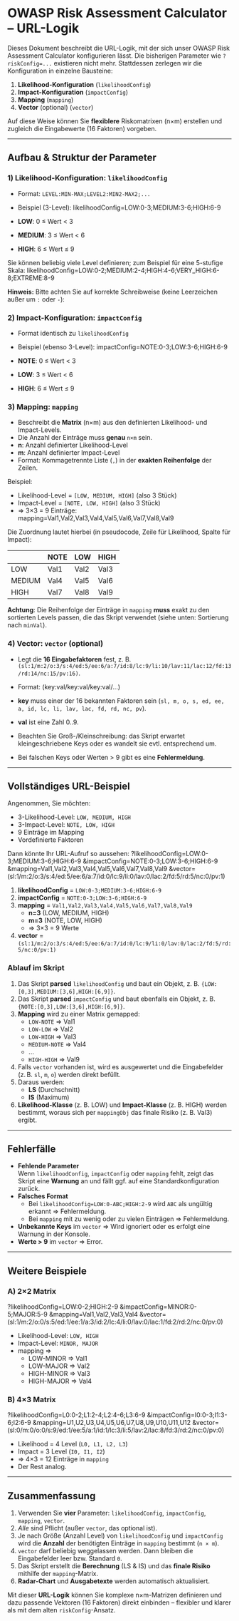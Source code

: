 # OWASP Risk Assessment Calculator – URL-Logik

Dieses Dokument beschreibt die URL-Logik, mit der sich unser OWASP Risk Assessment Calculator konfigurieren lässt. Die bisherigen Parameter wie `?riskConfig=...` existieren nicht mehr. Stattdessen zerlegen wir die Konfiguration in einzelne Bausteine:

1. **Likelihood-Konfiguration** (`likelihoodConfig`)
2. **Impact-Konfiguration** (`impactConfig`)
3. **Mapping** (`mapping`)
4. **Vector** (optional) (`vector`)

Auf diese Weise können Sie **flexiblere** Riskomatrixen (n×m) erstellen und zugleich die Eingabewerte (16 Faktoren) vorgeben.

---

## Aufbau & Struktur der Parameter

### 1) Likelihood-Konfiguration: `likelihoodConfig`
- Format: `LEVEL:MIN-MAX;LEVEL2:MIN2-MAX2;...`
- Beispiel (3-Level): likelihoodConfig=LOW:0-3;MEDIUM:3-6;HIGH:6-9

- **LOW**: 0 ≤ Wert < 3  
- **MEDIUM**: 3 ≤ Wert < 6  
- **HIGH**: 6 ≤ Wert ≤ 9  

Sie können beliebig viele Level definieren; zum Beispiel für eine 5-stufige Skala:
likelihoodConfig=LOW:0-2;MEDIUM:2-4;HIGH:4-6;VERY_HIGH:6-8;EXTREME:8-9

**Hinweis:** Bitte achten Sie auf korrekte Schreibweise (keine Leerzeichen außer um `:` oder `-`):


### 2) Impact-Konfiguration: `impactConfig`
- Format identisch zu `likelihoodConfig`
- Beispiel (ebenso 3-Level): impactConfig=NOTE:0-3;LOW:3-6;HIGH:6-9

- **NOTE**: 0 ≤ Wert < 3  
- **LOW**: 3 ≤ Wert < 6  
- **HIGH**: 6 ≤ Wert ≤ 9  

### 3) Mapping: `mapping`
- Beschreibt die **Matrix** (n×m) aus den definierten Likelihood- und Impact-Levels.
- Die Anzahl der Einträge muss **genau** `n×m` sein.
- **n**: Anzahl definierter Likelihood-Level
- **m**: Anzahl definierter Impact-Level
- Format: Kommagetrennte Liste (`,`) in der **exakten Reihenfolge** der Zeilen.

Beispiel:  
- Likelihood-Level = `[LOW, MEDIUM, HIGH]` (also 3 Stück)  
- Impact-Level = `[NOTE, LOW, HIGH]` (also 3 Stück)  
- => 3×3 = 9 Einträge: mapping=Val1,Val2,Val3,Val4,Val5,Val6,Val7,Val8,Val9

Die Zuordnung lautet hierbei (in pseudocode, Zeile für Likelihood, Spalte für Impact):

|     | NOTE | LOW  | HIGH |
|-----|------|------|------|
| LOW    | Val1 | Val2 | Val3 |
| MEDIUM | Val4 | Val5 | Val6 |
| HIGH   | Val7 | Val8 | Val9 |

**Achtung**: Die Reihenfolge der Einträge in `mapping` **muss** exakt zu den sortierten Levels passen, die das Skript verwendet (siehe unten: Sortierung nach `minVal`).

### 4) Vector: `vector` (optional)
- Legt die **16 Eingabefaktoren** fest, z. B. `(sl:1/m:2/o:3/s:4/ed:5/ee:6/a:7/id:8/lc:9/li:10/lav:11/lac:12/fd:13/rd:14/nc:15/pv:16)`.
- Format: (key:val/key:val/key:val/...)

- **key** muss einer der 16 bekannten Faktoren sein (`sl, m, o, s, ed, ee, a, id, lc, li, lav, lac, fd, rd, nc, pv`).
- **val** ist eine Zahl 0..9.
- Beachten Sie Groß-/Kleinschreibung: das Skript erwartet kleingeschriebene Keys oder es wandelt sie evtl. entsprechend um.
- Bei falschen Keys oder Werten > 9 gibt es eine **Fehlermeldung**.

---

## Vollständiges URL-Beispiel

Angenommen, Sie möchten:
- 3-Likelihood-Level: `LOW, MEDIUM, HIGH`
- 3-Impact-Level: `NOTE, LOW, HIGH`
- 9 Einträge im Mapping
- Vordefinierte Faktoren

Dann könnte Ihr URL-Aufruf so aussehen: ?likelihoodConfig=LOW:0-3;MEDIUM:3-6;HIGH:6-9 &impactConfig=NOTE:0-3;LOW:3-6;HIGH:6-9 &mapping=Val1,Val2,Val3,Val4,Val5,Val6,Val7,Val8,Val9 &vector=(sl:1/m:2/o:3/s:4/ed:5/ee:6/a:7/id:0/lc:9/li:0/lav:0/lac:2/fd:5/rd:5/nc:0/pv:1)


1. **likelihoodConfig** = `LOW:0-3;MEDIUM:3-6;HIGH:6-9`
2. **impactConfig** = `NOTE:0-3;LOW:3-6;HIGH:6-9`
3. **mapping** = `Val1,Val2,Val3,Val4,Val5,Val6,Val7,Val8,Val9`
   - **n=3** (LOW, MEDIUM, HIGH)  
   - **m=3** (NOTE, LOW, HIGH)  
   - => 3×3 = 9 Werte
4. **vector** = `(sl:1/m:2/o:3/s:4/ed:5/ee:6/a:7/id:0/lc:9/li:0/lav:0/lac:2/fd:5/rd:5/nc:0/pv:1)`

### Ablauf im Skript

1. Das Skript **parsed** `likelihoodConfig` und baut ein Objekt, z. B. `{LOW:[0,3],MEDIUM:[3,6],HIGH:[6,9]}`.
2. Das Skript **parsed** `impactConfig` und baut ebenfalls ein Objekt, z. B. `{NOTE:[0,3],LOW:[3,6],HIGH:[6,9]}`.
3. **Mapping** wird zu einer Matrix gemapped:  
   - `LOW-NOTE` => Val1  
   - `LOW-LOW` => Val2  
   - `LOW-HIGH` => Val3  
   - `MEDIUM-NOTE` => Val4  
   - ...  
   - `HIGH-HIGH` => Val9
4. Falls `vector` vorhanden ist, wird es ausgewertet und die Eingabefelder (z. B. `sl`, `m`, `o`) werden direkt befüllt.
5. Daraus werden:
   - **LS** (Durchschnitt)  
   - **IS** (Maximum)
6. **Likelihood-Klasse** (z. B. LOW) und **Impact-Klasse** (z. B. HIGH) werden bestimmt, woraus sich per `mappingObj` das finale Risiko (z. B. Val3) ergibt.

---

## Fehlerfälle

- **Fehlende Parameter**  
  Wenn `likelihoodConfig`, `impactConfig` oder `mapping` fehlt, zeigt das Skript eine **Warnung** an und fällt ggf. auf eine Standardkonfiguration zurück.
- **Falsches Format**  
  - Bei `likelihoodConfig=LOW:0-ABC;HIGH:2-9` wird `ABC` als ungültig erkannt => Fehlermeldung.  
  - Bei `mapping` mit zu wenig oder zu vielen Einträgen => Fehlermeldung.
- **Unbekannte Keys** im `vector` => Wird ignoriert oder es erfolgt eine Warnung in der Konsole.
- **Werte > 9** im `vector` => Error.

---

## Weitere Beispiele

### A) 2×2 Matrix 
?likelihoodConfig=LOW:0-2;HIGH:2-9 &impactConfig=MINOR:0-5;MAJOR:5-9 &mapping=Val1,Val2,Val3,Val4 &vector=(sl:1/m:2/o:0/s:5/ed:1/ee:1/a:3/id:2/lc:4/li:0/lav:0/lac:1/fd:2/rd:2/nc:0/pv:0)

- Likelihood-Level: `LOW, HIGH`  
- Impact-Level: `MINOR, MAJOR`  
- mapping =>  
  - LOW-MINOR => Val1  
  - LOW-MAJOR => Val2  
  - HIGH-MINOR => Val3  
  - HIGH-MAJOR => Val4  

### B) 4×3 Matrix  
?likelihoodConfig=L0:0-2;L1:2-4;L2:4-6;L3:6-9 &impactConfig=I0:0-3;I1:3-6;I2:6-9 &mapping=U1,U2,U3,U4,U5,U6,U7,U8,U9,U10,U11,U12 &vector=(sl:0/m:0/o:0/s:9/ed:1/ee:5/a:1/id:1/lc:3/li:5/lav:2/lac:8/fd:3/rd:2/nc:0/pv:0)

- Likelihood = 4 Level (`L0, L1, L2, L3`)
- Impact = 3 Level (`I0, I1, I2`)
- => 4×3 = 12 Einträge in `mapping`
- Der Rest analog.

---

## Zusammenfassung

1. Verwenden Sie **vier** Parameter: `likelihoodConfig`, `impactConfig`, `mapping`, `vector`.
2. *Alle* sind Pflicht (außer `vector`, das optional ist).  
3. Je nach Größe (Anzahl Level) von `likelihoodConfig` und `impactConfig` wird die **Anzahl** der benötigten Einträge in `mapping` bestimmt (`n × m`).
4. `vector` darf beliebig weggelassen werden. Dann bleiben die Eingabefelder leer bzw. Standard `0`.
5. Das Skript erstellt die **Berechnung** (LS & IS) und das **finale Risiko** mithilfe der `mapping`-Matrix.  
6. **Radar-Chart** und **Ausgabetexte** werden automatisch aktualisiert.

Mit dieser **URL-Logik** können Sie komplexe n×m-Matrizen definieren und dazu passende Vektoren (16 Faktoren) direkt einbinden – flexibler und klarer als mit dem alten `riskConfig`-Ansatz.




